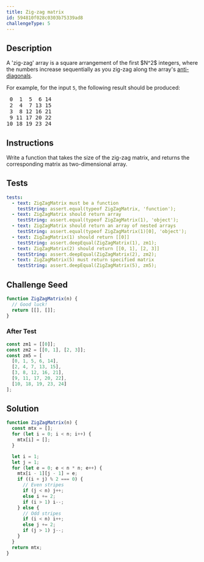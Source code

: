 ```yaml
---
title: Zig-zag matrix
id: 594810f028c0303b75339ad8
challengeType: 5
---
```


## Description
<section id='description'>
A 'zig-zag' array is a square arrangement of the first $N^2$ integers, where the numbers increase sequentially as you zig-zag along the array's <a href="https://en.wiktionary.org/wiki/antidiagonal">anti-diagonals</a>.

For example, for the input <code>5</code>, the following result should be produced:
<pre>
 0  1  5  6 14
 2  4  7 13 15
 3  8 12 16 21
 9 11 17 20 22
10 18 19 23 24
</pre>
</section>

## Instructions
<section id='instructions'>
Write a function that takes the size of the zig-zag matrix, and returns the corresponding matrix as two-dimensional array.
</section>

## Tests
<section id='tests'>

```yml
tests:
  - text: ZigZagMatrix must be a function
    testString: assert.equal(typeof ZigZagMatrix, 'function');
  - text: ZigZagMatrix should return array
    testString: assert.equal(typeof ZigZagMatrix(1), 'object');
  - text: ZigZagMatrix should return an array of nested arrays
    testString: assert.equal(typeof ZigZagMatrix(1)[0], 'object');
  - text: ZigZagMatrix(1) should return [[0]]
    testString: assert.deepEqual(ZigZagMatrix(1), zm1);
  - text: ZigZagMatrix(2) should return [[0, 1], [2, 3]]
    testString: assert.deepEqual(ZigZagMatrix(2), zm2);
  - text: ZigZagMatrix(5) must return specified matrix
    testString: assert.deepEqual(ZigZagMatrix(5), zm5);

```

</section>

## Challenge Seed
<section id='challengeSeed'>

<div id='js-seed'>

```js
function ZigZagMatrix(n) {
  // Good luck!
  return [[], []];
}
```

</div>


### After Test
<div id='js-teardown'>

```js
const zm1 = [[0]];
const zm2 = [[0, 1], [2, 3]];
const zm5 = [
  [0, 1, 5, 6, 14],
  [2, 4, 7, 13, 15],
  [3, 8, 12, 16, 21],
  [9, 11, 17, 20, 22],
  [10, 18, 19, 23, 24]
];
```

</div>

</section>

## Solution
<section id='solution'>


```js
function ZigZagMatrix(n) {
  const mtx = [];
  for (let i = 0; i < n; i++) {
    mtx[i] = [];
  }

  let i = 1;
  let j = 1;
  for (let e = 0; e < n * n; e++) {
    mtx[i - 1][j - 1] = e;
    if ((i + j) % 2 === 0) {
      // Even stripes
      if (j < n) j++;
      else i += 2;
      if (i > 1) i--;
    } else {
      // Odd stripes
      if (i < n) i++;
      else j += 2;
      if (j > 1) j--;
    }
  }
  return mtx;
}

```

</section>

